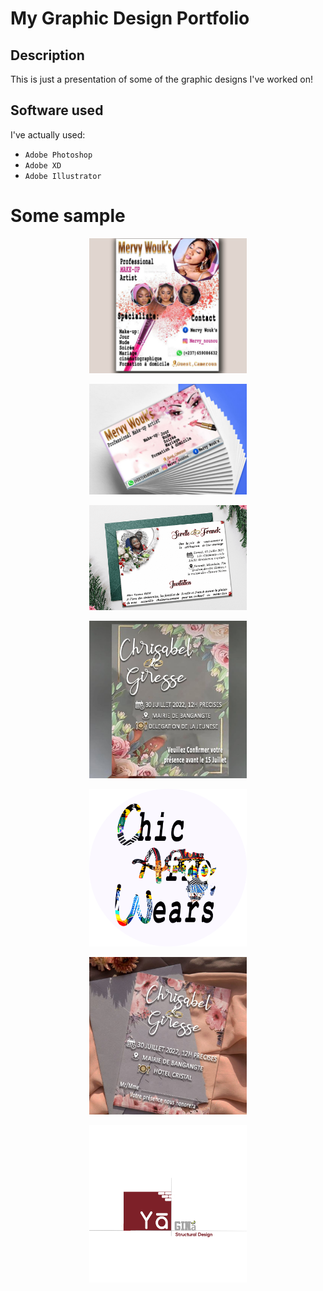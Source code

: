 # My Graphic Design Portfolio

## Description
This is just a presentation of some of the graphic designs I've worked on!

## Software used
I've actually used:
- ```Adobe Photoshop``` 
- ```Adobe XD``` 
- ```Adobe Illustrator``` 

# Some sample


<p align="center">
  <img  width="50%" alt="Demo Image" src="https://github.com/verdianeDada/graphic_design/blob/main/1.jpg">
</p>

<p align="center">
  <img  width="50%" alt="Demo Image" src="https://github.com/verdianeDada/graphic_design/blob/main/2.jpg">
</p>

<p align="center">
  <img  width="50%" alt="Demo Image" src="https://github.com/verdianeDada/graphic_design/blob/main/3.png">
</p>

<p align="center">
  <img  width="50%" alt="Demo Image" src="https://github.com/verdianeDada/graphic_design/blob/main/4.jpg">
</p>

<p align="center">
  <img  width="50%" alt="Demo Image" src="https://github.com/verdianeDada/graphic_design/blob/main/5.png">
</p>

<p align="center">
  <img  width="50%" alt="Demo Image" src="https://github.com/verdianeDada/graphic_design/blob/main/6.jpg">
</p>

<p align="center">
  <img  width="50%" alt="Demo Image" src="https://github.com/verdianeDada/graphic_design/blob/main/7.png">
</p>



